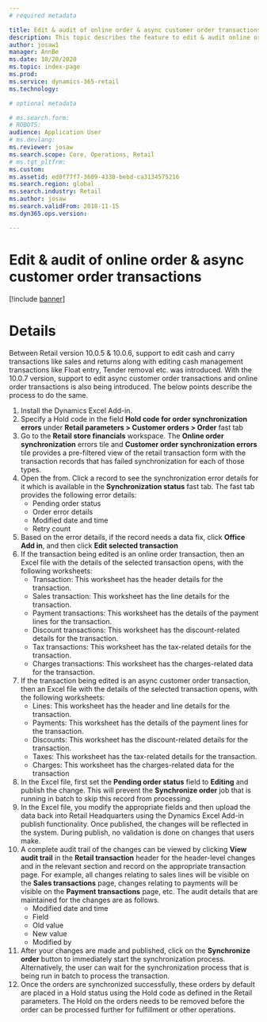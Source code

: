 ```yaml
---
# required metadata

title: Edit & audit of online order & async customer order transactions
description: This topic describes the feature to edit & audit online order and async customer order transactions in Dynamics 365 Commerce.
author: josaw1
manager: AnnBe
ms.date: 10/20/2020
ms.topic: index-page
ms.prod: 
ms.service: dynamics-365-retail
ms.technology: 

# optional metadata

# ms.search.form: 
# ROBOTS: 
audience: Application User
# ms.devlang: 
ms.reviewer: josaw
ms.search.scope: Core, Operations, Retail
# ms.tgt_pltfrm: 
ms.custom: 
ms.assetid: ed0f77f7-3609-4330-bebd-ca3134575216
ms.search.region: global
ms.search.industry: Retail
ms.author: josaw
ms.search.validFrom: 2018-11-15
ms.dyn365.ops.version: 

---
```

# Edit & audit of online order & async customer order transactions

[!include [banner](includes/banner.md)]

# Details
Between Retail version 10.0.5 & 10.0.6, support to edit cash and carry transactions like sales and returns along with editing cash management transactions like Float entry, Tender removal etc. was introduced. With the 10.0.7 version, support to edit async customer order transactions and online order transactions is also being introduced. The below points describe the process to do the same.  
1.	Install the Dynamics Excel Add-in.
2.	Specify a Hold code in the field **Hold code for order synchronization errors** under **Retail parameters > Customer orders > Order** fast tab 
3.	Go to the **Retail store financials** workspace. The **Online order synchronization** errors tile and **Customer order synchronization errors** tile provides a pre-filtered view of the retail transaction form with the transaction records that has failed synchronization for each of those types. 
4.	Open the from. Click a record to see the synchronization error details for it which is available in the **Synchronization status** fast tab. The fast tab provides the following error details:
    - Pending order status
    - Order error details
    - Modified date and time
    - Retry count
5.	Based on the error details, if the record needs a data fix, click **Office Add in**, and then click **Edit selected transaction** 
6.	If the transaction being edited is an online order transaction, then an Excel file with the details of the selected transaction opens, with the following worksheets:
    - Transaction: This worksheet has the header details for the transaction.
    - Sales transaction: This worksheet has the line details for the transaction.
    - Payment transactions: This worksheet has the details of the payment lines for the transaction.
    - Discount transactions: This worksheet has the discount-related details for the transaction.
    - Tax transactions: This worksheet has the tax-related details for the transaction.
    - Charges transactions: This worksheet has the charges-related data for the transaction.
7.	If the transaction being edited is an async customer order transaction, then an Excel file with the details of the selected transaction opens, with the following worksheets:
    - Lines: This worksheet has the header and line details for the transaction.
    - Payments: This worksheet has the details of the payment lines for the transaction.
    - Discounts: This worksheet has the discount-related details for the transaction.
    - Taxes: This worksheet has the tax-related details for the transaction.
    - Charges: This worksheet has the charges-related data for the transaction
8.	In the Excel file, first set the **Pending order status** field to **Editing** and publish the change. This will prevent the **Synchronize order** job that is running in batch to skip this record from processing. 
9.	In the Excel file, you modify the appropriate fields and then upload the data back into Retail Headquarters using the Dynamics Excel Add-in publish functionality. Once published, the changes will be reflected in the system. During publish, no validation is done on changes that users make.
10.	A complete audit trail of the changes can be viewed by clicking **View audit trail** in the **Retail transaction** header for the header-level changes and in the relevant section and record on the appropriate transaction page. For example, all changes relating to sales lines will be visible on the **Sales transactions** page, changes relating to payments will be visible on the **Payment transactions** page, etc. The audit details that are maintained for the changes are as follows.
    - Modified date and time
    - Field
    - Old value
    - New value
    - Modified by
11.	After your changes are made and published, click on the **Synchronize order** button to immediately start the synchronization process. Alternatively, the user can wait for the synchronization process that is being run in batch to process the transaction.
12.	 Once the orders are synchronized successfully, these orders by default are placed in a Hold status using the Hold code as defined in the Retail parameters. The Hold on the orders needs to be removed before the order can be processed further for fulfillment or other operations.  
